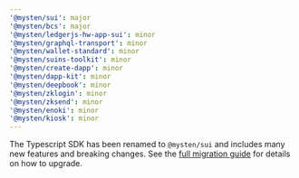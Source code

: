 ```yaml
---
'@mysten/sui': major
'@mysten/bcs': major
'@mysten/ledgerjs-hw-app-sui': minor
'@mysten/graphql-transport': minor
'@mysten/wallet-standard': minor
'@mysten/suins-toolkit': minor
'@mysten/create-dapp': minor
'@mysten/dapp-kit': minor
'@mysten/deepbook': minor
'@mysten/zklogin': minor
'@mysten/zksend': minor
'@mysten/enoki': minor
'@mysten/kiosk': minor
---
```


The Typescript SDK has been renamed to `@mysten/sui` and includes many new features and breaking changes.
See the [full migration guide](https://sdk.mystenlabs.com/typescript/migrations/sui-1.0) for details on how to upgrade.
